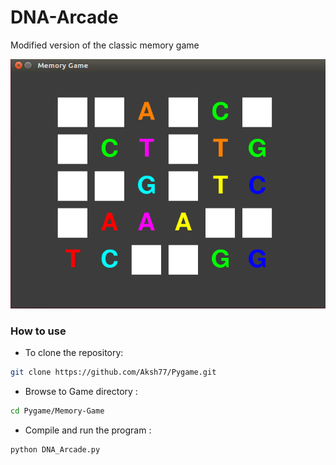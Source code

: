 # DNA-Arcade
Modified version of the classic memory game


![Memory Game Screenshot](Selection_001.png?raw=true "Memory Game")


### How to use
* To clone the repository:

 ```bash
 git clone https://github.com/Aksh77/Pygame.git
 ```
* Browse to Game directory :

 ```bash
 cd Pygame/Memory-Game
 ```
 
* Compile and run the program :

 ```bash
 python DNA_Arcade.py
 ```
